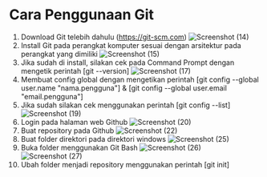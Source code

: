 # Cara Penggunaan Git
1. Download Git telebih dahulu (https://git-scm.com)
![Screenshot (14)](https://user-images.githubusercontent.com/115473812/195985548-1804af21-3dd5-4125-84b0-9c889e7a46a8.png)
2. Install Git pada perangkat komputer sesuai dengan arsitektur pada perangkat yang dimiliki
![Screenshot (15)](https://user-images.githubusercontent.com/115473812/195985845-3caa64d3-c0db-47bf-8d36-746b98a146a3.png)
3. Jika sudah di install, silakan cek pada Command Prompt dengan mengetik perintah [git --version]
![Screenshot (17)](https://user-images.githubusercontent.com/115473812/195986017-a2e5b06d-c63e-41ce-bb1c-5534ab0deed6.png)
4. Membuat config global dengan mengetikan perintah [git config --global user.name "nama.pengguna"] & [git config --global user.email "email.pengguna"]
5. Jika sudah silakan cek menggunakan perintah [git config --list]
![Screenshot (19)](https://user-images.githubusercontent.com/115473812/195986767-94667683-db42-4f94-83e4-f520a04c3431.png)
6. Login pada halaman web Github
![Screenshot (20)](https://user-images.githubusercontent.com/115473812/195986814-a9117cfb-2c7d-41af-bdcc-8016e0b4b093.png)
7. Buat repository pada Github
![Screenshot (22)](https://user-images.githubusercontent.com/115473812/195987368-1407f491-a889-4478-b41e-c4a3f96f1b95.png)
8. Buat folder direktori pada direktori windows
![Screenshot (25)](https://user-images.githubusercontent.com/115473812/196035467-e89e2177-2afe-4c58-a6bf-606a77af5586.png)
9. Buka folder menggunakan Git Bash
![Screenshot (26)](https://user-images.githubusercontent.com/115473812/196035498-911dc45b-3807-42ae-a076-cf37c07f1b5f.png)
![Screenshot (27)](https://user-images.githubusercontent.com/115473812/196035558-02a4af10-5bc9-4f20-b09d-99eca2ba77de.png)
10. Ubah folder menjadi repository menggunakan perintah [git init]
